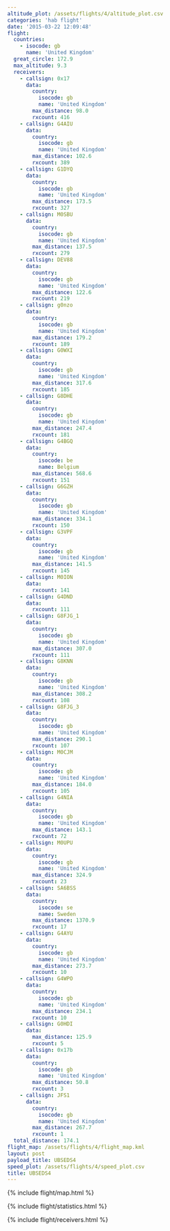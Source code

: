 ```yaml
---
altitude_plot: /assets/flights/4/altitude_plot.csv
categories: 'hab flight'
date: '2015-03-22 12:09:48'
flight:
  countries:
    - isocode: gb
      name: 'United Kingdom'
  great_circle: 172.9
  max_altitude: 9.3
  receivers:
    - callsign: 0x17
      data:
        country:
          isocode: gb
          name: 'United Kingdom'
        max_distance: 98.0
        rxcount: 416
    - callsign: G4AIU
      data:
        country:
          isocode: gb
          name: 'United Kingdom'
        max_distance: 102.6
        rxcount: 389
    - callsign: G1DYQ
      data:
        country:
          isocode: gb
          name: 'United Kingdom'
        max_distance: 173.5
        rxcount: 327
    - callsign: M0SBU
      data:
        country:
          isocode: gb
          name: 'United Kingdom'
        max_distance: 137.5
        rxcount: 279
    - callsign: DEV88
      data:
        country:
          isocode: gb
          name: 'United Kingdom'
        max_distance: 122.6
        rxcount: 219
    - callsign: g0nzo
      data:
        country:
          isocode: gb
          name: 'United Kingdom'
        max_distance: 179.2
        rxcount: 189
    - callsign: G0WXI
      data:
        country:
          isocode: gb
          name: 'United Kingdom'
        max_distance: 317.6
        rxcount: 185
    - callsign: G8DHE
      data:
        country:
          isocode: gb
          name: 'United Kingdom'
        max_distance: 247.4
        rxcount: 181
    - callsign: G4BGQ
      data:
        country:
          isocode: be
          name: Belgium
        max_distance: 568.6
        rxcount: 151
    - callsign: G6GZH
      data:
        country:
          isocode: gb
          name: 'United Kingdom'
        max_distance: 334.1
        rxcount: 150
    - callsign: G3VPF
      data:
        country:
          isocode: gb
          name: 'United Kingdom'
        max_distance: 141.5
        rxcount: 145
    - callsign: M0ION
      data:
        rxcount: 141
    - callsign: G4DND
      data:
        rxcount: 111
    - callsign: G8FJG_1
      data:
        country:
          isocode: gb
          name: 'United Kingdom'
        max_distance: 307.0
        rxcount: 111
    - callsign: G8KNN
      data:
        country:
          isocode: gb
          name: 'United Kingdom'
        max_distance: 308.2
        rxcount: 108
    - callsign: G8FJG_3
      data:
        country:
          isocode: gb
          name: 'United Kingdom'
        max_distance: 290.1
        rxcount: 107
    - callsign: M0CJM
      data:
        country:
          isocode: gb
          name: 'United Kingdom'
        max_distance: 184.0
        rxcount: 105
    - callsign: G4NIA
      data:
        country:
          isocode: gb
          name: 'United Kingdom'
        max_distance: 143.1
        rxcount: 72
    - callsign: M0UPU
      data:
        country:
          isocode: gb
          name: 'United Kingdom'
        max_distance: 324.9
        rxcount: 23
    - callsign: SA6BSS
      data:
        country:
          isocode: se
          name: Sweden
        max_distance: 1370.9
        rxcount: 17
    - callsign: G4AYU
      data:
        country:
          isocode: gb
          name: 'United Kingdom'
        max_distance: 273.7
        rxcount: 10
    - callsign: G4WPO
      data:
        country:
          isocode: gb
          name: 'United Kingdom'
        max_distance: 234.1
        rxcount: 10
    - callsign: G0HDI
      data:
        max_distance: 125.9
        rxcount: 5
    - callsign: 0x17b
      data:
        country:
          isocode: gb
          name: 'United Kingdom'
        max_distance: 50.8
        rxcount: 3
    - callsign: JFS1
      data:
        country:
          isocode: gb
          name: 'United Kingdom'
        max_distance: 267.7
        rxcount: 1
  total_distance: 174.1
flight_map: /assets/flights/4/flight_map.kml
layout: post
payload_title: UBSEDS4
speed_plot: /assets/flights/4/speed_plot.csv
title: UBSEDS4
---
```


<!--more-->

{% include flight/map.html %}

{% include flight/statistics.html %}

{% include flight/receivers.html %}
